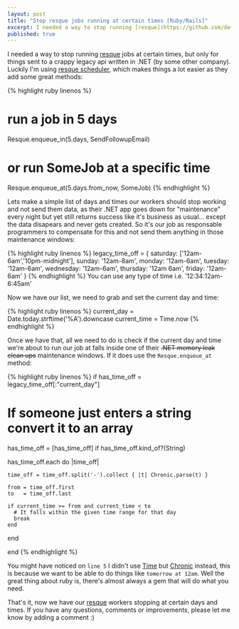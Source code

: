 ```yaml
---
layout: post
title: "Stop resque jobs running at certain times [Ruby/Rails]"
excerpt: I needed a way to stop running [resque](https://github.com/defunkt/resque) jobs at certain times, but only for things sent to a crappy legacy api written in .NET (by some other company).
published: true
---
```


I needed a way to stop running [resque](https://github.com/defunkt/resque) jobs at certain times, but only for things sent to a crappy legacy
api written in .NET (by some other company). Luckily I'm using [resque scheduler](https://github.com/bvandenbos/resque-scheduler),
which makes things a lot easier as they add some great methods:

{% highlight ruby linenos %}
# run a job in 5 days
Resque.enqueue_in(5.days, SendFollowupEmail)
# or run SomeJob at a specific time
Resque.enqueue_at(5.days.from_now, SomeJob)
{% endhighlight %}

Lets make a simple list of days and times our workers should stop working and not send them data, as their .NET app goes down for "maintenance" every night but yet still returns success like it's business as usual...
except the data disapears and never gets created.  So it's our job as responsable programmers to compensate for this and not send them anything in those maintenance windows:

{% highlight ruby linenos %}
legacy_time_off = {
  saturday:  ['12am-6am','10pm-midnight'],
  sunday:    '12am-8am',
  monday:    '12am-6am',
  tuesday:   '12am-6am',
  wednesday: '12am-6am',
  thursday:  '12am 6am',
  friday:    '12am-6am'
}
{% endhighlight %}
<span class='small'>You can use any type of time i.e. '12:34:12am-6:45am'</span>

Now we have our list, we need to grab and set the current day and time:

{% highlight ruby linenos %}
current_day  = Date.today.strftime('%A').downcase
current_time = Time.now
{% endhighlight %}

Once we have that, all we need to do is check if the current day and time we're about to run our job at falls inside one
of their <s>.NET memory leak clean ups</s> maintenance windows.  If it does use the `Resque.enqueue_at` method:

{% highlight ruby linenos %}
if has_time_off = legacy_time_off[:"current_day"]

  # If someone just enters a string convert it to an array
  has_time_off = [has_time_off] if has_time_off.kind_of?(String)

  has_time_off.each do |time_off|

    time_off = time_off.split('-').collect { |t| Chronic.parse(t) }

    from = time_off.first
    to   = time_off.last

    if current_time >= from and current_time < to
      # It falls within the given time range for that day
      break
    end

  end

end
{% endhighlight %}

You might have noticed on `line 5` I didn't use [Time](http://ruby-doc.org/core-1.9.3/Time.html) but
[Chronic](https://github.com/mojombo/chronic) instead, this is because we want to be able to do things like `tomorrow at 12am`.  Well the great thing about ruby is,
there's almost always a gem that will do what you need.

That's it, now we have our [resque](https://github.com/defunkt/resque) workers stopping at certain days and times.
If you have any questions, comments or improvements, please let me know by adding a comment :)